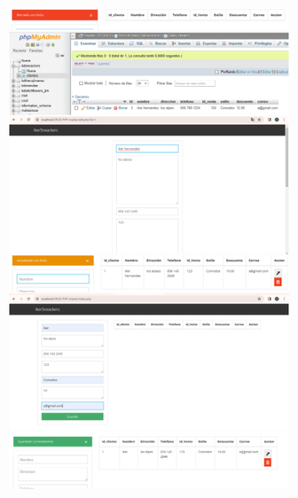 ![](https://github.com/hernandez5i/UIII-CRUD-V2/blob/1474452417ccea31c676d6281a13b11d75452c50/borrado.png)
![](https://github.com/hernandez5i/UIII-CRUD-V2/blob/1474452417ccea31c676d6281a13b11d75452c50/base%20de%20datos.png)
![](https://github.com/hernandez5i/UIII-CRUD-V2/blob/1474452417ccea31c676d6281a13b11d75452c50/editar.png)
![](https://github.com/hernandez5i/UIII-CRUD-V2/blob/1474452417ccea31c676d6281a13b11d75452c50/editar1.png)
![](https://github.com/hernandez5i/UIII-CRUD-V2/blob/1474452417ccea31c676d6281a13b11d75452c50/insert.png)
![](https://github.com/hernandez5i/UIII-CRUD-V2/blob/1474452417ccea31c676d6281a13b11d75452c50/save.png)
![]()
